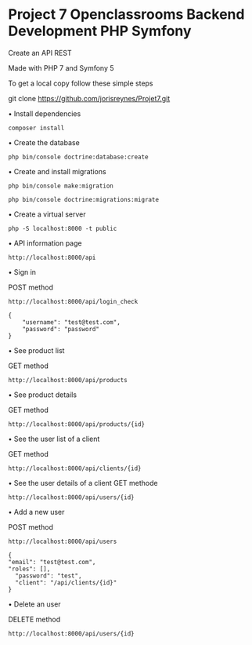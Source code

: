# Project 7 Openclassrooms Backend Development PHP Symfony

Create an API REST

Made with PHP 7 and Symfony 5

To get a local copy follow these simple steps

git clone https://github.com/jorisreynes/Projet7.git

• Install dependencies

    composer install
    
• Create the database

    php bin/console doctrine:database:create
    
• Create and install migrations

    php bin/console make:migration 

    php bin/console doctrine:migrations:migrate
    
• Create a virtual server

    php -S localhost:8000 -t public


• API information page

    http://localhost:8000/api

• Sign in

 POST method
 
    http://localhost:8000/api/login_check
    
    {
        "username": "test@test.com",
        "password": "password"
    }

•	See product list

GET	method

    http://localhost:8000/api/products

•	See product details

GET	method

    http://localhost:8000/api/products/{id}

•	See the user list of a client

GET method

    http://localhost:8000/api/clients/{id}

•	See the user details of a client
GET	methode

    http://localhost:8000/api/users/{id}

•	Add a new user

POST method

    http://localhost:8000/api/users
    
    {
    "email": "test@test.com",
    "roles": [],
      "password": "test",
      "client": "/api/clients/{id}"
    }

•	Delete an user

DELETE method

    http://localhost:8000/api/users/{id}

